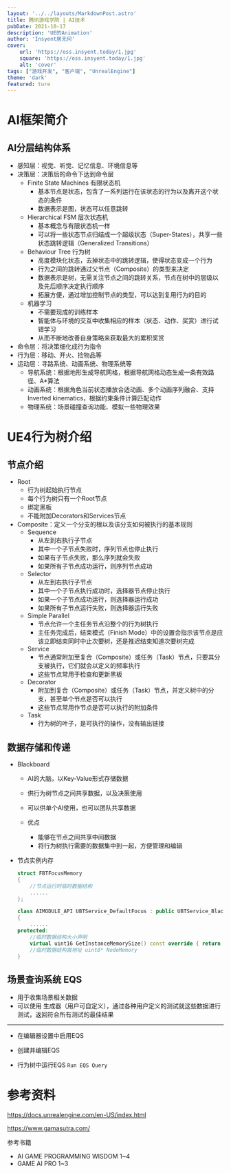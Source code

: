 ```yaml
---
layout: '../../layouts/MarkdownPost.astro'
title: 腾讯游戏学院 | AI技术
pubDate: 2021-10-17
description: 'UE的Animation'
author: 'Insyent居无何'
cover:
    url: 'https://oss.insyent.today/1.jpg'
    square: 'https://oss.insyent.today/1.jpg'
    alt: 'cover'
tags: ["游戏开发", "客户端", "UnrealEngine"]
theme: 'dark'
featured: ture
---
```


# AI框架简介

## AI分层结构体系

- 感知层：视觉、听觉、记忆信息、环境信息等
- 决策层：决策后的命令下达到命令层
  - Finite State Machines 有限状态机
    - 基本节点是状态，包含了一系列运行在该状态的行为以及离开这个状态的条件
    - 数据表示是图，状态可以任意跳转
  - Hierarchical FSM 层次状态机
    - 基本概念与有限状态机一样
    - 可以将一些状态节点归结成一个超级状态（Super-States），共享一些状态跳转逻辑（Generalized Transitions）
  - Behaviour Tree 行为树
    - 高度模块化状态，去掉状态中的跳转逻辑，使得状态变成一个行为
    - 行为之间的跳转通过父节点（Composite）的类型来决定
    - 数据表示是树，无需关注节点之间的跳转关系，节点在树中的层级以及先后顺序决定执行顺序
    - 拓展方便，通过增加控制节点的类型，可以达到复用行为的目的
  - 机器学习
    - 不需要现成的训练样本
    - 智能体与环境的交互中收集相应的样本（状态、动作、奖赏）进行试错学习
    - 从而不断地改善自身策略来获取最大的累积奖赏
- 命令层：将决策细化成行为指令
- 行为层：移动、开火、捡物品等
- 运动层：寻路系统、动画系统、物理系统等
  - 导航系统：根据地形生成导航网格，根据导航网格动态生成一条有效路径、A*算法
  - 动画系统：根据角色当前状态播放合适动画、多个动画序列融合、支持Inverted kinematics，根据约束条件计算匹配动作
  - 物理系统：场景碰撞查询功能、模拟一些物理效果

# UE4行为树介绍

## 节点介绍

- Root
  - 行为树起始执行节点
  - 每个行为树只有一个Root节点
  - 绑定黑板
  - 不能附加Decorators和Services节点
- Composite：定义一个分支的根以及该分支如何被执行的基本规则
  - Sequence
    - 从左到右执行子节点
    - 其中一个子节点失败时，序列节点也停止执行
    - 如果有子节点失败，那么序列就会失败
    - 如果所有子节点成功运行，则序列节点成功
  - Selector
    - 从左到右执行子节点
    - 其中一个子节点执行成功时，选择器节点停止执行
    - 如果一个子节点成功运行，则选择器运行成功
    - 如果所有子节点运行失败，则选择器运行失败
  - Simple Parallel
    - 节点允许一个主任务节点沿整个的行为树执行
    - 主任务完成后，结束模式（Finish Mode）中的设置会指示该节点是应该立即结束同时中止次要树，还是推迟结束知道次要树完成
  - Service
    - 节点通常附加至复合（Composite）或任务（Task）节点，只要其分支被执行，它们就会以定义的频率执行
    - 这些节点常用于检查和更新黑板
  - Decorator
    - 附加到复合（Composite）或任务（Task）节点，并定义树中的分支，甚至单个节点是否可以执行
    - 这些节点常用作节点是否可以执行的附加条件
  - Task
    - 行为树的叶子，是可执行的操作，没有输出链接

## 数据存储和传递

- Blackboard

  - AI的大脑，以Key-Value形式存储数据

  - 供行为树节点之间共享数据，以及决策使用

  - 可以供单个AI使用，也可以团队共享数据

  - 优点
    - 能够在节点之间共享中间数据
    - 将行为树执行需要的数据集中到一起，方便管理和编辑

- 节点实例内存

  ```cpp
  struct FBTFocusMemory
  {
      //节点运行时临时数据结构
      ......
  };
  
  class AIMODULE_API UBTService_DefaultFocus : public UBTService_BlackboardBase
  {
      ......
  protected:
      //临时数据结构大小声明
      virtual uint16 GetInstanceMemorySize() const override { return sizeof(FBTFocusMemory); }
      //临时数据结构首地址 uint8* NodeMemory
  }
  ```


## 场景查询系统 EQS

- 用于收集场景相关数据
- 可以使用 生成器（用户可自定义），通过各种用户定义的测试就这些数据进行测试，返回符合所有测试的最佳结果

------

- 在编辑器设置中启用EQS

- 创建并编辑EQS
- 行为树中运行EQS `Run EQS Query`

# 参考资料

https://docs.unrealengine.com/en-US/index.html

https://www.gamasutra.com/

参考书籍

- AI GAME PROGRAMMING WISDOM 1~4
- GAME AI PRO 1~3


